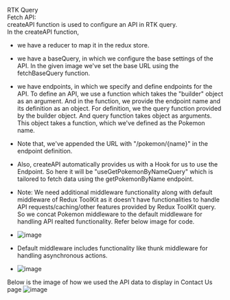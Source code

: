 RTK Query  
Fetch API:  
createAPI function is used to configure an API in RTK query.  
In the createAPI function,   
- we have a reducer to map it in the redux store.
- we have a baseQuery, in which we configure the base settings of the API. In the given image we've set the base URL using the fetchBaseQuery function.
- we have endpoints, in which we specify and define endpoints for the API. To define an API, we use a function which takes the "builder" object as an argument. And in the function, we provide the endpoint name and its definition as an object. For definition, we the query function provided by the builder object. And query function takes object as arguments. This object takes a function, which we've defined as the Pokemon name.
- Note that, we've appended the URL with "/pokemon/{name}" in the endpoint definition.  
- Also, createAPI automatically provides us with a Hook for us to use the Endpoint. So here it will be "useGetPokemonByNameQuery" which is tailored to fetch data using the getPokemonByName endpoint.
- Note: We need additional middleware functionality along with default middleware of Redux ToolKit as it doesn't have functionalities to handle API requests/caching/other features provided by Redux ToolKit query. So we concat Pokemon middleware to the default middleware for handling API realted functionality. Refer below image for code.
- ![image](https://github.com/Gayathri229/NamasteReact/assets/60467364/ab467883-12ee-4c7b-b5c1-1efcb4cbdb9f)
- Default middleware includes functionality like thunk middleware for handling asynchronous actions.


- ![image](https://github.com/Gayathri229/NamasteReact/assets/60467364/90991c03-fe82-41ad-be24-dc5173f66490)

Below is the image of how we used the API data to display in Contact Us page
![image](https://github.com/Gayathri229/NamasteReact/assets/60467364/209672af-a365-4000-b6d1-011f3bb41693)

